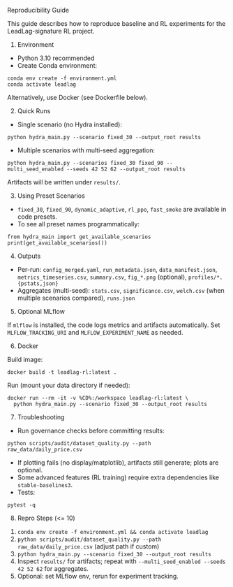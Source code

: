 Reproducibility Guide

This guide describes how to reproduce baseline and RL experiments for the LeadLag-signature RL project.

1) Environment

- Python 3.10 recommended
- Create Conda environment:

```
conda env create -f environment.yml
conda activate leadlag
```

Alternatively, use Docker (see Dockerfile below).

2) Quick Runs

- Single scenario (no Hydra installed):

```
python hydra_main.py --scenario fixed_30 --output_root results
```

- Multiple scenarios with multi-seed aggregation:

```
python hydra_main.py --scenarios fixed_30 fixed_90 --multi_seed_enabled --seeds 42 52 62 --output_root results
```

Artifacts will be written under `results/`.

3) Using Preset Scenarios

- `fixed_30`, `fixed_90`, `dynamic_adaptive`, `rl_ppo`, `fast_smoke` are available in code presets.
- To see all preset names programmatically:

```
from hydra_main import get_available_scenarios
print(get_available_scenarios())
```

4) Outputs

- Per-run: `config_merged.yaml`, `run_metadata.json`, `data_manifest.json`, `metrics_timeseries.csv`, `summary.csv`, `fig_*.png` (optional), `profiles/*.{pstats,json}`
- Aggregates (multi-seed): `stats.csv`, `significance.csv`, `welch.csv` (when multiple scenarios compared), `runs.json`

5) Optional MLflow

If `mlflow` is installed, the code logs metrics and artifacts automatically.
Set `MLFLOW_TRACKING_URI` and `MLFLOW_EXPERIMENT_NAME` as needed.

6) Docker

Build image:

```
docker build -t leadlag-rl:latest .
```

Run (mount your data directory if needed):

```
docker run --rm -it -v %CD%:/workspace leadlag-rl:latest \
  python hydra_main.py --scenario fixed_30 --output_root results
```

7) Troubleshooting

- Run governance checks before committing results:

```
python scripts/audit/dataset_quality.py --path raw_data/daily_price.csv
```

- If plotting fails (no display/matplotlib), artifacts still generate; plots are optional.
- Some advanced features (RL training) require extra dependencies like `stable-baselines3`.
- Tests:

```
pytest -q
```

8) Repro Steps (<= 10)

1. `conda env create -f environment.yml && conda activate leadlag`
2. `python scripts/audit/dataset_quality.py --path raw_data/daily_price.csv` (adjust path if custom)
3. `python hydra_main.py --scenario fixed_30 --output_root results`
4. Inspect `results/` for artifacts; repeat with `--multi_seed_enabled --seeds 42 52 62` for aggregates.
5. Optional: set MLflow env, rerun for experiment tracking.
